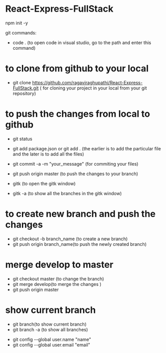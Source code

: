 # React-Express-FullStack

npm init -y

git commands:

- code . (to open code in visual studio, go to the path and enter this command)

# to clone from github to your local

- git clone https://github.com/ragaviraghupathi/React-Express-FullStack.git ( for cloning your project in your
  local from your git repository)

# to push the changes from local to github

- git status
- git add package.json or git add . (the earlier is to add the particular file and the later is to add all the files)
- git commit -a -m "your_message" (for commiting your files)
- git push origin master (to push the changes to your branch)

- gitk (to open the gitk window)
- gitk -a (to show all the branches in the gitk window)

# to create new branch and push the changes

- git checkout -b branch_name (to create a new branch)
- git push origin branch_name(to push the newly created branch)

# merge develop to master

- git checkout master (to change the branch)
- git merge develop(to merge the changes )
- git push origin master

# show current branch

- git branch(to show current branch)
- git branch -a (to show all branches)

* git config --global user.name "name"
* git config --global user.email "email"
